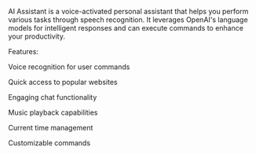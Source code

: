 AI Assistant is a voice-activated personal assistant that helps you perform various tasks through speech recognition. It leverages OpenAI's language models for intelligent responses and can execute commands to enhance your productivity.

Features:

Voice recognition for user commands

Quick access to popular websites

Engaging chat functionality

Music playback capabilities

Current time management

Customizable commands
